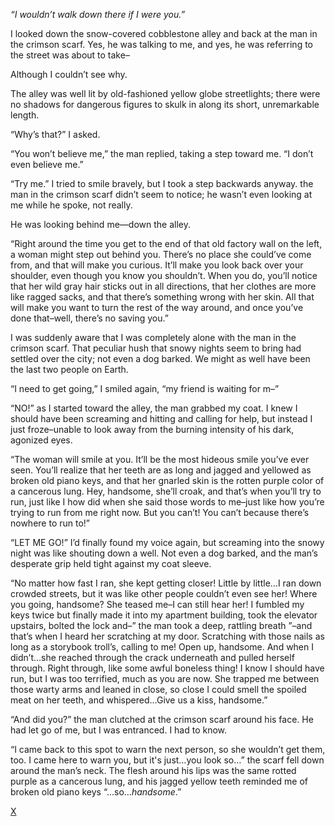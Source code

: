*“I wouldn’t walk down there if I were you.”*   
I looked down the snow-covered cobblestone alley and back at the man in the crimson scarf. Yes, he was talking to me, and yes, he was referring to the street was about to take–  
Although I couldn’t see why.  
The alley was well lit by old-fashioned yellow globe streetlights; there were no shadows for dangerous figures to skulk in along its short, unremarkable length.   
“Why’s that?” I asked.  
“You won’t believe me,” the man replied, taking a step toward me. “I don’t even believe me.”    
“Try me.” I tried to smile bravely, but I took a step backwards anyway. the man in the crimson scarf didn’t seem to notice; he wasn’t even looking at me while he spoke, not really.  
He was looking behind me—down the alley.  
“Right around the time you get to the end of that old factory wall on the left, a woman might step out behind you. There’s no place she could’ve come from, and that will make you curious. It’ll make you look back over your shoulder, even though you know you shouldn’t. When you do, you’ll notice that her wild gray hair sticks out in all directions, that her clothes are more like ragged sacks, and that there’s something wrong with her skin. All that will make you want to turn the rest of the way around, and once you’ve done that–well, there’s no saving you.”  
I was suddenly aware that I was completely alone with the man in the crimson scarf. That peculiar hush that snowy nights seem to bring had settled over the city; not even a dog barked. We might as well have been the last two people on Earth.   
“I need to get going,” I smiled again, “my friend is waiting for m–”  
“NO!” as I started toward the alley, the man grabbed my coat. I  knew I should have been screaming and hitting and calling for help, but instead I just froze–unable to look away from the burning intensity of his dark, agonized eyes.   
“The woman will smile at you. It’ll be the most hideous smile you’ve ever seen. You’ll realize that her teeth are as long and jagged and yellowed as broken old piano keys, and that her gnarled skin is the rotten purple color of a cancerous lung. Hey, handsome, she’ll croak, and that’s when you’ll try to run, just like I how did when she said those words to me–just like how you’re trying to run from me right now. But you can’t! You can’t because there’s nowhere to run to!”   
“LET ME GO!” I’d finally found my voice again, but screaming into the snowy night was like shouting down a well. Not even a dog barked, and the man’s desperate grip held tight against my coat sleeve.   
“No matter how fast I ran, she kept getting closer! Little by little…I ran down crowded streets, but it was like other people couldn’t even see her! Where you going, handsome? She teased me–I can still hear her! I fumbled my keys twice but finally made it into my apartment building, took the elevator upstairs, bolted the lock and–” the man took a deep, rattling breath ”–and that’s when I heard her scratching at my door. Scratching with those nails as long as a storybook troll’s, calling to me! Open up, handsome. And when I didn’t…she reached through the crack underneath and pulled herself through. Right through, like some awful boneless thing! I know I should have run, but I was too terrified, much as you are now. She trapped me between those warty arms and leaned in close, so close I could smell the spoiled meat on her teeth, and whispered…Give us a kiss, handsome.”   
“And did you?” the man clutched at the crimson scarf around his face. He had let go of me, but I was entranced. I had to know.   
“I came back to this spot to warn the next person, so she wouldn’t get them, too. I came here to warn you, but it's just…you look so…” the scarf fell down around the man’s neck. The flesh around his lips was the same rotted purple as a cancerous lung, and his jagged yellow teeth reminded me of broken old piano keys “...so…*handsome*.”  


[X](https://www.reddit.com/r/beardify)